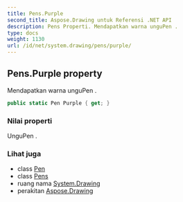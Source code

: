```yaml
---
title: Pens.Purple
second_title: Aspose.Drawing untuk Referensi .NET API
description: Pens Properti. Mendapatkan warna unguPen .
type: docs
weight: 1130
url: /id/net/system.drawing/pens/purple/
---
```

## Pens.Purple property

Mendapatkan warna unguPen .

```csharp
public static Pen Purple { get; }
```

### Nilai properti

UnguPen .

### Lihat juga

* class [Pen](../../pen/)
* class [Pens](../)
* ruang nama [System.Drawing](../../pens/)
* perakitan [Aspose.Drawing](../../../)


